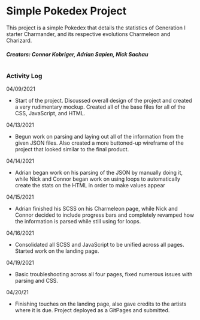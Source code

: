 # Simple Pokedex Project
This project is a simple Pokedex that details the statistics of Generation I starter Charmander, and its respective evolutions Charmeleon and Charizard.
##### Creators: Connor Kobriger, Adrian Sapien, Nick Sachau
#
### Activity Log








04/09/2021

- Start of the project. Discussed overall design of the project and created a very rudimentary mockup. Created all of the base files for all of the CSS, JavaScript, and HTML.

04/13/2021 

- Begun work on parsing and laying out all of the information from the given JSON files. Also created a more buttoned-up wireframe of the project that looked similar to the final product.

04/14/2021

- Adrian began work on his parsing of the JSON by manually doing it, while Nick and Connor began work on using loops to automatically create the stats on the HTML in order to make values appear

04/15/2021

- Adrian finished his SCSS on his Charmeleon page, while Nick and Connor decided to include progress bars and completely revamped how the information is parsed while still using for loops.

04/16/2021

- Consolidated all SCSS and JavaScript to be unified across all pages. Started work on the landing page.

04/19/2021

- Basic troubleshooting across all four pages, fixed numerous issues with parsing and CSS.

04/20/21

- Finishing touches on the landing page, also gave credits to the artists where it is due. Project deployed as a GitPages and submitted.